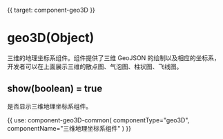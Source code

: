 
{{ target: component-geo3D }}

# geo3D(Object)

三维的地理坐标系组件。组件提供了三维 GeoJSON 的绘制以及相应的坐标系，开发者可以在上面展示三维的散点图、气泡图、柱状图、飞线图。

## show(boolean) = true

是否显示三维地理坐标系组件。

{{ use: component-geo3D-common(
    componentType="geo3D",
    componentName="三维地理坐标系组件"
)  }}